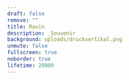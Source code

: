 ```yaml
---
draft: false
remove: ""
title: Ravin
description: _Souvenir
background: uploads/druckvertikal.png
unmute: false
fullscreen: true
noborder: true
lifetime: 20000
---
```

